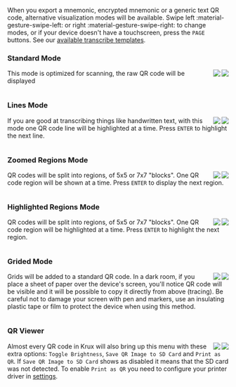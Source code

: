 When you export a mnemonic, encrypted mnemonic or a generic text QR code, alternative visualization modes will be available. Swipe left :material-gesture-swipe-left: or right :material-gesture-swipe-right: to change modes, or if your device doesn't have a touchscreen, press the `PAGE` buttons. See our [available transcribe templates](../templates/templates.md).

### Standard Mode
<img src="../../../img/maixpy_m5stickv/standard-qr-code-250.png" align="right" class="m5stickv">
<img src="../../../img/maixpy_amigo/standard-qr-code-300.png" align="right" class="amigo">

This mode is optimized for scanning, the raw QR code will be displayed

<div style="clear: both"></div>

### Lines Mode
<img src="../../../img/maixpy_m5stickv/lines-qr-code-250.png" align="right" class="m5stickv">
<img src="../../../img/maixpy_amigo/lines-qr-code-300.png" align="right" class="amigo">

If you are good at transcribing things like handwritten text, with this mode one QR code line will be highlighted at a time. Press `ENTER` to highlight the next line.

<div style="clear: both"></div>

### Zoomed Regions Mode
<img src="../../../img/maixpy_m5stickv/zoomed-qr-code-250.png" align="right" class="m5stickv">
<img src="../../../img/maixpy_amigo/zoomed-qr-code-300.png" align="right" class="amigo">

QR codes will be split into regions, of 5x5 or 7x7 "blocks". One QR code region will be shown at a time. Press `ENTER` to display the next region.

<div style="clear: both"></div>

### Highlighted Regions Mode
<img src="../../../img/maixpy_m5stickv/regions-qr-code-250.png" align="right" class="m5stickv">
<img src="../../../img/maixpy_amigo/regions-qr-code-300.png" align="right" class="amigo">

QR codes will be split into regions, of 5x5 or 7x7 "blocks". One QR code region will be highlighted at a time. Press `ENTER` to highlight the next region.

<div style="clear: both"></div>

### Grided Mode
<img src="../../../img/maixpy_m5stickv/grided-qr-code-250.png" align="right" class="m5stickv">
<img src="../../../img/maixpy_amigo/grided-qr-code-300.png" align="right" class="amigo">

Grids will be added to a standard QR code. In a dark room, if you place a sheet of paper over the device's screen, you'll notice QR code will be visible and it will be possible to copy it directly from above (tracing). Be careful not to damage your screen with pen and markers, use an insulating plastic tape or film to protect the device when using this method.

<div style="clear: both"></div>

### QR Viewer
<img src="../../../img/maixpy_m5stickv/qr-viewer-250.png" align="right" class="m5stickv">
<img src="../../../img/maixpy_amigo/qr-viewer-300.png" align="right" class="amigo">

Almost every QR code in Krux will also bring up this menu with these extra options: `Toggle Brightness`, `Save QR Image to SD Card` and `Print as QR`. If `Save QR Image to SD Card` shows as disabled it means that the SD card was not detected. To enable `Print as QR` you need to configure your printer driver in [settings](../settings.md#printer).

<div style="clear: both"></div>
